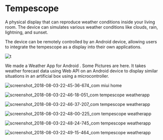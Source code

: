 # Tempescope

A physical display that can reproduce weather conditions inside your living room.
The device can simulates various weather conditions like clouds, rain, lightning, and sunset.


The device can be remotely controlled by an Android device, allowing users to integrate the tempescope as a display into their own applications.

![t](https://user-images.githubusercontent.com/31381841/38148165-ed900e60-3472-11e8-9fde-fa537434a76d.png)

We made a Weather App for Android . Some Pictures are here. 
It takes weather forecast data using Web API on an Android device to display similar situations in an artificial
box using a microcontroller. 

![screenshot_2018-08-03-22-45-36-674_com miui home](https://user-images.githubusercontent.com/31381841/43656903-c7162334-9771-11e8-9ddc-38c06ea12d70.png)  


![screenshot_2018-08-03-22-46-18-051_com tempescope weatherapp](https://user-images.githubusercontent.com/31381841/43656904-c74d026e-9771-11e8-9368-47f3ee4d4d02.png)

![screenshot_2018-08-03-22-46-37-207_com tempescope weatherapp](https://user-images.githubusercontent.com/31381841/43656905-c77bc4f0-9771-11e8-980f-db55cd7e4340.png)

![screenshot_2018-08-03-22-48-00-225_com tempescope weatherapp](https://user-images.githubusercontent.com/31381841/43656906-c7ab0008-9771-11e8-96c7-20e02ec7220b.png)

![screenshot_2018-08-03-22-48-24-745_com tempescope weatherapp](https://user-images.githubusercontent.com/31381841/43656908-c7d9831a-9771-11e8-8614-61917052dd7c.png)

![screenshot_2018-08-03-22-49-15-464_com tempescope weatherapp](https://user-images.githubusercontent.com/31381841/43656911-c806a46c-9771-11e8-97ec-b5882c7b70cb.png)


